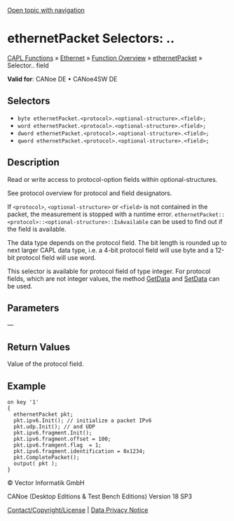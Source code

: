 [Open topic with navigation](../../../../../CANoeDEFamily.htm#Topics/CAPLFunctions/IP/Selectors/CAPLfunctionProtocolOptionalStructureField.md)

# ethernetPacket Selectors: <protocol>.<optional-structure>.<field>

[CAPL Functions](../../CAPLfunctions.md) » [Ethernet](../CAPLEthernetStartPage.md) » [Function Overview](../CAPLfunctionsIPOverview.md) » [ethernetPacket](../Objects/CAPLfunctionEthernetPacket.md) » Selector<protocol>.<optional-structure>. field

**Valid for**: CANoe DE • CANoe4SW DE

## Selectors

- `byte ethernetPacket.<protocol>.<optional-structure>.<field>;`
- `word ethernetPacket.<protocol>.<optional-structure>.<field>;`
- `dword ethernetPacket.<protocol>.<optional-structure>.<field>;`
- `qword ethernetPacket.<protocol>.<optional-structure>.<field>;`

## Description

Read or write access to protocol-option fields within optional-structures.

See protocol overview for protocol and field designators.

If `<protocol>`, `<optional-structure>` or `<field>` is not contained in the packet, the measurement is stopped with a runtime error. `ethernetPacket::<protocol>::<optional-structure>::IsAvailable` can be used to find out if the field is available.

The data type depends on the protocol field. The bit length is rounded up to next larger CAPL data type, i.e. a 4-bit protocol field will use byte and a 12-bit protocol field will use word.

This selector is available for protocol field of type integer. For protocol fields, which are not integer values, the method [GetData](../Methods/CAPLfunctionGetData.md) and [SetData](../Methods/CAPLfunctionSetData.md) can be used.

## Parameters

—

## Return Values

Value of the protocol field.

## Example

```plaintext
on key '1'
{
  ethernetPacket pkt;
  pkt.ipv6.Init(); // initialize a packet IPv6
  pkt.udp.Init(); // and UDP
  pkt.ipv6.fragment.Init();
  pkt.ipv6.fragment.offset = 100;
  pkt.ipv6.framgent.flag  = 1;
  pkt.ipv6.fragment.identification = 0x1234;
  pkt.CompletePacket();
  output( pkt );
}
```

© Vector Informatik GmbH

CANoe (Desktop Editions & Test Bench Editions) Version 18 SP3

[Contact/Copyright/License](../../../Shared/ContactCopyrightLicense.md) | [Data Privacy Notice](https://www.vector.com/int/en/company/get-info/privacy-policy/)